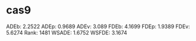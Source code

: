 # cas9

ADEb: 2.2522
ADEp: 0.9689
ADEv: 3.089
FDEb: 4.1699
FDEp: 1.9389
FDEv: 5.6274
Rank: 1481
WSADE: 1.6752
WSFDE: 3.1674